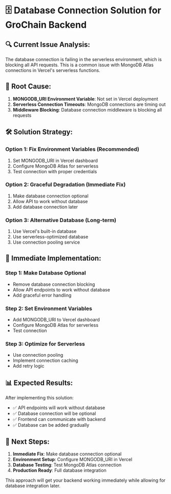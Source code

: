 # 🗄️ Database Connection Solution for GroChain Backend

## 🔍 **Current Issue Analysis:**

The database connection is failing in the serverless environment, which is blocking all API requests. This is a common issue with MongoDB Atlas connections in Vercel's serverless functions.

## 🎯 **Root Cause:**

1. **MONGODB_URI Environment Variable**: Not set in Vercel deployment
2. **Serverless Connection Timeouts**: MongoDB connections are timing out
3. **Middleware Blocking**: Database connection middleware is blocking all requests

## 🛠️ **Solution Strategy:**

### **Option 1: Fix Environment Variables (Recommended)**
1. Set MONGODB_URI in Vercel dashboard
2. Configure MongoDB Atlas for serverless
3. Test connection with proper credentials

### **Option 2: Graceful Degradation (Immediate Fix)**
1. Make database connection optional
2. Allow API to work without database
3. Add database connection later

### **Option 3: Alternative Database (Long-term)**
1. Use Vercel's built-in database
2. Use serverless-optimized database
3. Use connection pooling service

## 🚀 **Immediate Implementation:**

### **Step 1: Make Database Optional**
- Remove database connection blocking
- Allow API endpoints to work without database
- Add graceful error handling

### **Step 2: Set Environment Variables**
- Add MONGODB_URI to Vercel dashboard
- Configure MongoDB Atlas for serverless
- Test connection

### **Step 3: Optimize for Serverless**
- Use connection pooling
- Implement connection caching
- Add retry logic

## 📊 **Expected Results:**

After implementing this solution:
- ✅ API endpoints will work without database
- ✅ Database connection will be optional
- ✅ Frontend can communicate with backend
- ✅ Database can be added gradually

## 🔧 **Next Steps:**

1. **Immediate Fix**: Make database connection optional
2. **Environment Setup**: Configure MONGODB_URI in Vercel
3. **Database Testing**: Test MongoDB Atlas connection
4. **Production Ready**: Full database integration

This approach will get your backend working immediately while allowing for database integration later.
